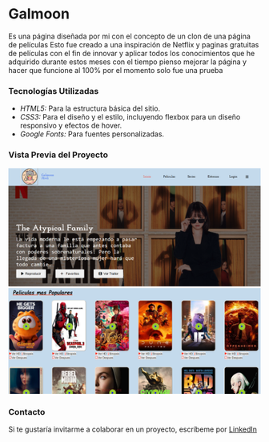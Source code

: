 # Galmoon
Es una página diseñada por mi con el concepto de un clon de una página de películas
Esto fue creado a una inspiración de Netflix y paginas gratuitas de películas con el fin de innovar y aplicar todos los conocimientos que he adquirido durante estos meses
con el tiempo pienso mejorar la página y hacer que funcione al 100% por el momento solo fue una prueba

### Tecnologías Utilizadas
+ *HTML5:* Para la estructura básica del sitio.
+ *CSS3:* Para el diseño y el estilo, incluyendo flexbox para un diseño responsivo y efectos de hover.
+ *Google Fonts:* Para fuentes personalizadas.

### Vista Previa del Proyecto
![Demo](imagenes/Screenshot.png)
![Demo](imagenes/Screenshott.png)
### Contacto
Si te gustaría invitarme a colaborar en un proyecto, escríbeme por [LinkedIn](https://www.linkedin.com/in/lesly-gabriela-quiroz-bueno-b0b346183)
